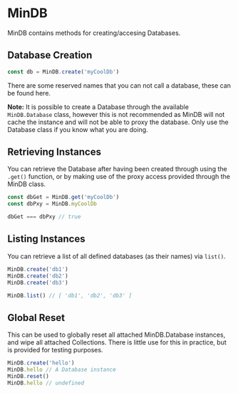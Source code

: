 # MinDB

MinDB contains methods for creating/accesing Databases.

## Database Creation

````javascript
const db = MinDB.create('myCoolDb')
````

There are some reserved names that you can not call a database, these can be found here.

__Note:__ It is possible to create a Database through the available `MinDB.Database` class, however this is not recommended as MinDB will not cache the instance and will not be able to proxy the database. Only use the Database class if you know what you are doing.

## Retrieving Instances
You can retrieve the Database after having been created through using the `.get()` function, or by making use of the proxy access provided through the MinDB class.

````javascript
const dbGet = MinDB.get('myCoolDb')
const dbPxy = MinDB.myCoolDb

dbGet === dbPxy // true
````

## Listing Instances
You can retrieve a list of all defined databases (as their names) via `list()`.

````javascript
MinDB.create('db1')
MinDB.create('db2')
MinDB.create('db3')

MinDB.list() // [ 'db1', 'db2', 'db3' ]
````

## Global Reset
This can be used to globally reset all attached MinDB.Database instances, and wipe all attached Collections. There is little use for this in practice, but is provided for testing purposes.

````javascript
MinDB.create('hello')
MinDB.hello // A Database instance
MinDB.reset()
MinDB.hello // undefined
````
